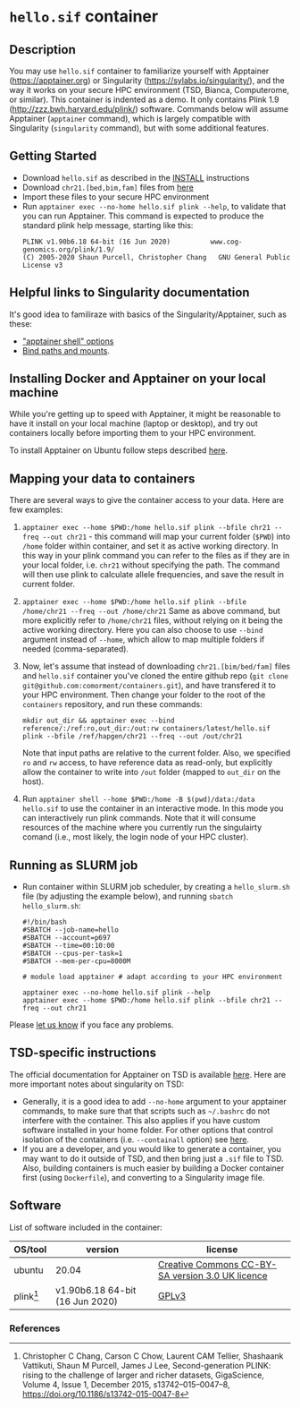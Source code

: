 # ``hello.sif`` container

## Description

You may use ``hello.sif`` container to familiarize yourself with Apptainer (https://apptainer.org) or Singularity (https://sylabs.io/singularity/),
and the way it works on your secure HPC environment (TSD, Bianca, Computerome, or similar).
This container is indented as a demo.
It only contains Plink 1.9 (http://zzz.bwh.harvard.edu/plink/) software.
Commands below will assume Apptainer (`apptainer` command), which is largely compatible with Singularity (`singularity` command), but with some additional features.

## Getting Started

* Download ``hello.sif`` as described in the [INSTALL](./../../INSTALL) instructions
* Download ``chr21.[bed,bim,fam]`` files from [here](https://github.com/comorment/containers/tree/main/reference/hapgen)
* Import these files to your secure HPC environment
* Run ``apptainer exec --no-home hello.sif plink --help``, to validate that you can run Apptainer. This command is expected to produce the standard plink help message, starting like this:
  ```
  PLINK v1.90b6.18 64-bit (16 Jun 2020)          www.cog-genomics.org/plink/1.9/
  (C) 2005-2020 Shaun Purcell, Christopher Chang   GNU General Public License v3
  ```

## Helpful links to Singularity documentation

It's good idea to familiraze with basics of the Singularity/Apptainer, such as these:

* ["apptainer shell" options](https://apptainer.org/docs/user/main/cli/apptainer_shell.html)
* [Bind paths and mounts](https://apptainer.org/docs/user/latest/bind_paths_and_mounts.html).

## Installing Docker and Apptainer on your local machine

While you're getting up to speed with Apptainer, it might be reasonable to have it install on your local machine (laptop or desktop),
and try out containers locally before importing them to your HPC environment.

To install Apptainer on Ubuntu follow steps described [here](https://apptainer.org/docs/user/latest/quick_start.html#installation).

## Mapping your data to containers

There are several ways to give the container access to your data. Here are few examples:

1. ``apptainer exec --home $PWD:/home hello.sif plink --bfile chr21 --freq --out chr21`` -
   this command will map your current folder (`$PWD`) into ``/home`` folder within container, and set it as active working directory.
   In this way in your plink command you can refer to the files as if they are in your local folder, i.e. ``chr21`` without specifying the path.
   The command will then use plink to calculate allele frequencies, and save the result in current folder.

2. ``apptainer exec --home $PWD:/home hello.sif plink --bfile /home/chr21 --freq --out /home/chr21``
   Same as above command, but more explicitly refer to ``/home/chr21`` files, without relying on it being the active working directory.
   Here you can also choose to use ``--bind`` argument instead of ``--home``, which allow to map multiple folders if needed (comma-separated).
   
3. Now, let's assume that instead of downloading ``chr21.[bim/bed/fam]`` files and ``hello.sif`` container you've cloned the entire github repo
   (``git clone git@github.com:comorment/containers.git``), and have transfered it to your HPC environment.
   Then change your folder to the root of the ``containers`` repository, and run these commands:

   ```
   mkdir out_dir && apptainer exec --bind reference/:/ref:ro,out_dir:/out:rw containers/latest/hello.sif plink --bfile /ref/hapgen/chr21 --freq --out /out/chr21
   ```

   Note that input paths are relative to the current folder. Also, we specified ``ro`` and ``rw`` access, to have reference data as read-only, 
   but explicitly allow the container to write into ``/out`` folder (mapped to ``out_dir`` on the host).

4. Run ``apptainer shell --home $PWD:/home -B $(pwd)/data:/data hello.sif`` to use the container in an interactive mode. 
   In this mode you can interactively run plink commands.
   Note that it will consume resources of the machine where  you currently run the singulairty  comand
   (i.e., most likely, the login node of your HPC cluster).

 ## Running as SLURM job

* Run container within SLURM job scheduler, by creating a ``hello_slurm.sh`` file (by adjusting the example below), and running ``sbatch hello_slurm.sh``:
  ```
  #!/bin/bash
  #SBATCH --job-name=hello
  #SBATCH --account=p697
  #SBATCH --time=00:10:00
  #SBATCH --cpus-per-task=1
  #SBATCH --mem-per-cpu=8000M

  # module load apptainer # adapt according to your HPC environment

  apptainer exec --no-home hello.sif plink --help
  apptainer exec --home $PWD:/home hello.sif plink --bfile chr21 --freq --out chr21
  ```

Please [let us know](https://github.com/comorment/containers/issues/new) if you face any problems.

## TSD-specific instructions

The official documentation for Apptainer on TSD  is available [here](https://www.uio.no/english/services/it/research/sensitive-data/help/hpc/software/singularity.html). Here are more important notes about singularity on TSD:
* Generally, it is a good idea to add ``--no-home`` argument to your apptainer commands, to make sure that that scripts such as ``~/.bashrc`` do not interfere with the container. This also applies if you have custom software installed in your home folder. For other options that control isolation of the containers (i.e. ``--containall`` option) see [here](https://apptainer.org/docs/user/latest/bind_paths_and_mounts.html#using-no-home-and-containall-flags). 
* If you are a developer, and you would like to generate a container, you may want to do it outside of TSD, and then bring just a ``.sif`` file to TSD. Also, building  containers is much easier by building a Docker container first (using ``Dockerfile``), and converting to a Singularity image file.

## Software

List of software included in the container:

  | OS/tool             | version                                   | license
  | ------------------- |------------------------------------------ | -------------
  | ubuntu              | 20.04                                     | [Creative Commons CC-BY-SA version 3.0 UK licence](https://ubuntu.com/legal/intellectual-property-policy)
  | plink[^1]          | v1.90b6.18 64-bit (16 Jun 2020)           | [GPLv3](https://www.gnu.org/licenses/gpl-3.0.html)

### References

[^1]: Christopher C Chang, Carson C Chow, Laurent CAM Tellier, Shashaank Vattikuti, Shaun M Purcell, James J Lee, Second-generation PLINK: rising to the challenge of larger and richer datasets, GigaScience, Volume 4, Issue 1, December 2015, s13742–015–0047–8, https://doi.org/10.1186/s13742-015-0047-8